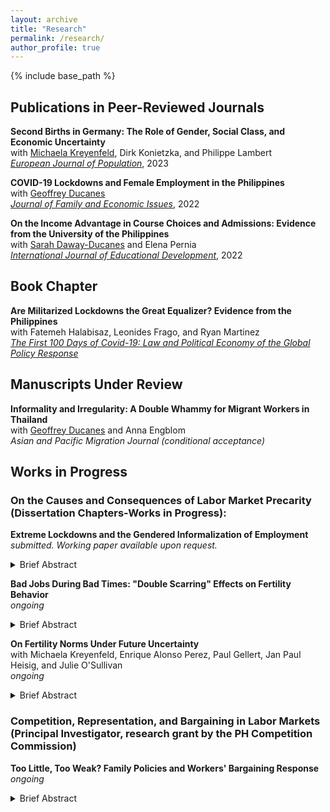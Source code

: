 ```yaml
---
layout: archive
title: "Research"
permalink: /research/
author_profile: true
---
```


{% include base_path %}


## Publications in Peer-Reviewed Journals 

**Second Births in Germany: The Role of Gender, Social Class, and Economic Uncertainty**<br>with [Michaela Kreyenfeld](https://www.hertie-school.org/en/research/faculty-and-researchers/profile/person/kreyenfeld), Dirk Konietzka, and Philippe Lambert<br>[_European Journal of Population_](https://link.springer.com/article/10.1007/s10680-023-09656-5), 2023

**COVID-19 Lockdowns and Female Employment in the Philippines**<br>with [Geoffrey Ducanes](https://2012.ateneo.edu/ls/soss/economics/faculty/ducanes-geoffrey-m)<br>[_Journal of Family and Economic Issues_](https://link.springer.com/article/10.1007/s10834-022-09879-4), 2022

**On the Income Advantage in Course Choices and Admissions: Evidence from the University of the Philippines**<br>with [Sarah Daway-Ducanes](https://econ.upd.edu.ph/about-upse/faculty/ssdaway/) and Elena Pernia<br>[_International Journal of Educational Development_](https://www.sciencedirect.com/science/article/abs/pii/S0738059322000281), 2022

## Book Chapter

**Are Militarized Lockdowns the Great Equalizer? Evidence from the Philippines**<br>with Fatemeh Halabisaz, Leonides Frago, and Ryan Martinez<br>[_The First 100 Days of Covid-19: Law and Political Economy of the Global Policy Response_](https://books.google.de/books/about/The_First_100_Days_of_Covid_19.html?id=z35MzwEACAAJ&redir_esc=y)

## Manuscripts Under Review

**Informality and Irregularity: A Double Whammy for Migrant Workers in Thailand**<br>with [Geoffrey Ducanes](https://2012.ateneo.edu/ls/soss/economics/faculty/ducanes-geoffrey-m) and Anna Engblom<br>_Asian and Pacific Migration Journal (conditional acceptance)_

## Works in Progress

### On the Causes and Consequences of Labor Market Precarity <br> (Dissertation Chapters-Works in Progress):

**Extreme Lockdowns and the Gendered Informalization of Employment**<br>_submitted. Working paper available upon request._

<details>
  <summary>Brief Abstract</summary>
  
The adverse effects of COVID-19 on labour market outcomes are amplified by and partly attributable to the imposition of extreme mobility restrictions. While gendered disparities in job losses and working hours reduction have been demonstrated in the literature, is an informalization of employment observed, and is this phenomenon likewise gendered? This article analyses the Philippines, a country that imposed one of the world’s longest and strictest lockdowns, specifically how its imposition affected informal employment. A conceptual and empirical distinction between compositional and survivalist informalization is proffered—the former referring to informality induced by changes in the size and composition of overall employment, and the latter on informality induced by the need to work absent sufficient welfare support and precautionary household savings. Leveraging on the regional variation in lockdowns in a difference-in-differences design, results demonstrate that, indeed, extreme lockdowns increase the probability of informal employment, conditional on being employed, for women but not for men. 
  
</details>

**Bad Jobs During Bad Times: "Double Scarring" Effects on Fertility Behavior**<br> _ongoing_

<details>
  <summary>Brief Abstract</summary>
  
The conditions upon labor market entry have been demonstrated to affect future employment and family formation outcomes. A thick strand of the literature suggests that entering the labor market with some form of employment uncertainty typically leads to either postponed childbearing, lower probabilities of parenthood, or both. Yet it is not only individual working conditions that matter. Broader macroeconomic conditions also matter. Indeed, the “scarring” literature likewise demonstrates how graduating in a recession year negatively affects the above-mentioned outcomes when compared to those who graduated during normal times. This paper speaks to these two strands and examines whether a “double scarring” effect exists for those who enter the labor market with a fixed-term contract during recessions on the timing of first childbirth. Preliminarily, we employ matching methods using detailed employment and birth histories of labor market entrants in the German Socio-Economic Panel (GSOEP).
  
</details>

**On Fertility Norms Under Future Uncertainty**<br>with Michaela Kreyenfeld, Enrique Alonso Perez, Paul Gellert, Jan Paul Heisig, and Julie O'Sullivan<br>_ongoing_

<details>
  <summary>Brief Abstract</summary>
  
While present-time uncertainties have been demonstrated to influence fertility, little is known about the causal effects of future uncertainty on fertility. For instance, when employment stability in the foreseeable future is not guaranteed or when forthcoming care responsibilities are anticipated to be high, family formation might not be deemed ideal. We particularly focus on fertility "norms", operationalized as the belief of a third party about the likely fertility decisions of a couple under a given set of circumstances. Employing a 4x4 vignette experiment on representative survey data, results preliminarily show that future employment uncertainty of both partners reduces fertility norms by around 20 percent and not having forthcoming care responsibilities increases fertility norms by 30 percent. These large effect sizes hold even after controlling for salient vignette characteristics and personal financial worries. We likewise preliminarily find a larger negative effect of male employment uncertainty on fertility norms than that of females. Finally, we probe the effect of multiple uncertainties using interaction models and find the highest fertility norms when both partners are in secure employment and without care responsibilities in the future.
  
</details>

### Competition, Representation, and Bargaining in Labor Markets <br> (Principal Investigator, research grant by the PH Competition Commission)

**Too Little, Too Weak? Family Policies and Workers' Bargaining Response**<br> _ongoing_

<details>
  <summary>Brief Abstract</summary>
  
When statutory provisions for family policies are deemed insufficient, how do workers respond and compensate? Looking at advanced economies points us to an idea—unionization and collective bargaining are ways to afford workers better working conditions as well as increase benefit entitlement compared to what is legally provided. An analysis of whether this pattern holds in developing countries is scarce and limited by the unavailability of collective bargaining agreements (CBAs). We use a novel dataset of all workplace CBAs in the Philippines from 2016-2021 to: (1) descriptively show the prevalence of family policies in CBAs and (2) analyze the causal effects of a 2019 maternity leave reform, which increased benefit entitlement from 7-8 weeks to 15 weeks, on the inclusion of family provisions in CBAs using a quasi-experimental design. Preliminarily descriptive findings suggest that beyond augmentation, redundancy is an objective of unionization and collective bargaining in developing countries where compliance and enforcement are weak.

</details>


